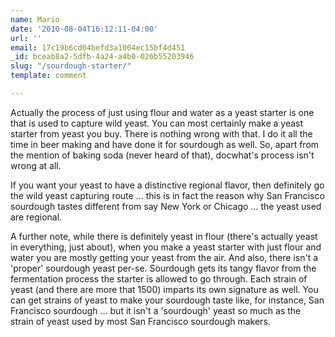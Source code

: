 ```yaml
---
name: Mario
date: '2010-08-04T16:12:11-04:00'
url: ''
email: 17c19b6cd04befd3a1004ec15bf4d451
_id: bceab8a2-5dfb-4a24-a4b0-026b55203946
slug: "/sourdough-starter/"
template: comment

---
```


Actually the process of just using flour and water as a yeast
starter is one that is used to capture wild yeast. You can most
certainly make a yeast starter from yeast you buy. There is nothing
wrong with that. I do it all the time in beer making and have done
it for sourdough as well. So, apart from the mention of baking soda
(never heard of that), docwhat's process isn't wrong at all.

If you want your yeast to have a distinctive regional flavor, then
definitely go the wild yeast capturing route ... this is in fact the
reason why San Francisco sourdough tastes different from say New
York or Chicago ... the yeast used are regional.

A further note, while there is definitely yeast in flour (there's
actually yeast in everything, just about), when you make a yeast
starter with just flour and water you are mostly getting your yeast
from the air. And also, there isn't a 'proper' sourdough yeast
per-se. Sourdough gets its tangy flavor from the fermentation
process the starter is allowed to go through. Each strain of yeast
(and there are more that 1500) imparts its own signature as well.
You can get strains of yeast to make your sourdough taste like, for
instance, San Francisco sourdough ... but it isn't a 'sourdough'
yeast so much as the strain of yeast used by most San Francisco
sourdough makers.

